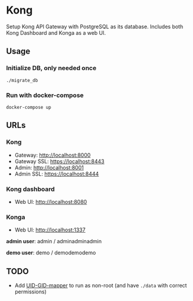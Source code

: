 # Kong

Setup Kong API Gateway with PostgreSQL as its database.
Includes both Kong Dashboard and Konga as a web UI.


## Usage

### Initialize DB, only needed once

    ./migrate_db

### Run with docker-compose

    docker-compose up


## URLs

### Kong

- Gateway: [http://localhost:8000](http://localhost:8000)
- Gateway SSL: [https://localhost:8443](https://localhost:8443)
- Admin: [http://localhost:8001](http://localhost:8001)
- Admin SSL: [https://localhost:8444](https://localhost:8444)

### Kong dashboard

- Web UI: [http://localhost:8080](http://localhost:8080)

### Konga

- Web UI: [http://localhost:1337](http://localhost:1337)

**admin user**: admin / adminadminadmin

**demo user**: demo / demodemodemo


## TODO

- Add [UID-GID-mapper](https://github.com/asyrjasalo/rfdocker/tree/master/docker) to run as non-root (and have `./data` with correct permissions)
